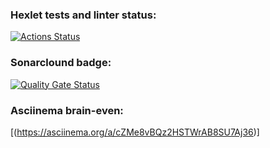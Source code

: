 ### Hexlet tests and linter status:
[![Actions Status](https://github.com/V1dgt/frontend-project-44/actions/workflows/hexlet-check.yml/badge.svg)](https://github.com/V1dgt/frontend-project-44/actions)

### Sonarclound badge:
[![Quality Gate Status](https://sonarcloud.io/api/project_badges/measure?project=V1dgt_frontend-project-44&metric=alert_status)](https://sonarcloud.io/summary/new_code?id=V1dgt_frontend-project-44)

### Asciinema brain-even:
[(https://asciinema.org/a/cZMe8vBQz2HSTWrAB8SU7Aj36)]